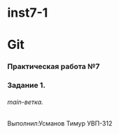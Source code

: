 # inst7-1 
# Git
### Практическая работа №7
### Задание 1.
###### main-ветка.
Выполнил:Усманов Тимур
УВП-312